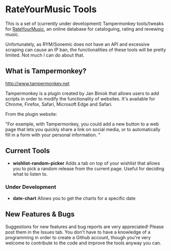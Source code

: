 # RateYourMusic Tools

This is a set of (currently under development) Tampermonkey tools/tweaks for [RateYourMusic](https://rateyourmusic.com), an online database for cataloguing, rating and revewing music.

Unfortunately, as RYM/Sonemic does not have an API and excessive scraping can cause an IP ban, the functionalities of these tools will be pretty limited. Not much I can do about that. 

## What is Tampermonkey?
http://www.tampermonkey.net

Tampermonkey is a plugin created by Jan Biniok that allows users to add scripts in order to modify the functionality of websites. It's available for Chrome, Firefox, Safari, Microsoft Edge and Safari. 

From the plugin website:

"For example, with Tampermonkey, you could add a new button to a web page that lets you quickly share a link on social media, or to automatically fill in a form with your personal information. "
## Current Tools

- **wishlist-random-picker** Adds a tab on top of your wishlist that allows you to pick a random release from the current page. Useful for deciding what to listen to.

### Under Development

- **date-chart** Allows you to get the charts for a specific date
## New Features & Bugs
Suggestions for new features and bug reports are very appreciated! Please post them in the Issues tab. You don't have to have a knowledge of a programming in order to create a Github account, though you're very welcome to contribute to the code and improve the tools anyway you can.

